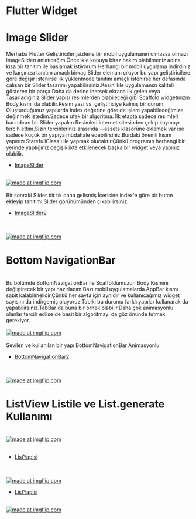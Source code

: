 # Flutter Widget

# Image Slider

Merhaba Flutter Geliştiricileri,sizlerle bir mobil uygulamanın olmazsa olmazı ImageSliderı anlatıcağım.Öncelikle konuya biraz hakim olabilmeniz adına kısa bir tanıtım ile başlamak istiyorum.Herhangi bir mobil uygulama indirdiniz ve karşınıza tanıtım amaçlı birkaç Slider elemanı çıkıyor bu yapı geliştiricilere göre değişir istenirse ilk yüklenmede tanıtım amaçlı istenirse her defasında çalışan bir Slider tasarımı yapabilirsiniz.Kesinlikle uygulamanızı kaliteli gösteren bir parça.Daha da derine inersek ekrana ilk gelen veya Tasarladığınız Slider yapısı resimlerden olabileceği gibi Scaffold widgetınızın Body kısmı da olabilir.Resim yazı vs. geliştiriciye kalmış bir durum.
Oluşturduğunuz yapılarda index değerine göre de işlem yapabileceğimize değinmek istedim.Sadece ufak bir algoritma.
İlk etapta sadece resimleri barındıran bir Slider yapalım.Resimleri internet sitesinden çekip koymayı tercih ettim.Sizin tercihleriniz arasında --assets klasörüne eklemek var ise sadece küçük bir yapıya müdahale edebilirsiniz.Burdaki önemli kısım yapınızı StatefullClass'ı ile yapmak olucaktır.Çünkü programın herhangi bir yerinde yaptığınız değişiklikte etkilenecek başka bir widget veya yapınız olabilir.


- [ImageSlider](https://github.com/harunayyildiz/flutterwidget/blob/master/lib/ImageSlider.dart)
<br>
<a href="https://imgflip.com/gif/3omsa1"><img src="https://i.imgflip.com/3omsa1.gif" title="made at imgflip.com"/></a>
<br>
<br>
Bir sonraki Slider bir tık daha gelişmiş İçerisine index'e göre bir buton ekleyip tanıtımı,Slider görünümünden çıkabilirsiniz.

- [ImageSlider2](https://github.com/harunayyildiz/flutterwidget/blob/master/lib/ImageSlider2.dart)
<br>
<br>
<a href="https://imgflip.com/gif/3omwck"><img src="https://i.imgflip.com/3omwck.gif" title="made at imgflip.com"/></a>
<br>
<h1>Bottom NavigationBar</h1>
<br>
Bu bölümde BottomNavigationBar ile Scaffoldumuzun Body Kısmını değiştirecek bir yapı hazırladım.Bazı mobil uygulamalarda AppBar kısmı sabit kalabilmelidir.Çünkü her sayfa için aynıdır ve kullanıcağımız widget sayısını da indirgemiş oluyoruz.Tabiki bu durumu farklı yapılar kullanarak da yapabilirsiniz.TabBar da buna bir örnek olabilir.Daha çok animasyonlu olanlar tercih edilse de basit bir algoritmayı da göz önünde tutmak gerekiyor.
<br>
<br>
<a href="https://imgflip.com/gif/3ooo12"><img src="https://i.imgflip.com/3ooo12.gif" title="made at imgflip.com"/></a>
<br>
<br>
Sevilen ve kullanılan bir yapı BottomNavigationBar Animasyonlu
<br>

- [BottomNavigationBar2](https://github.com/harunayyildiz/flutterwidget/blob/master/lib/BottomNavigation/BottomNavigationBar2.dart)
<br>
<br>
<a href="https://imgflip.com/gif/3oosq9"><img src="https://i.imgflip.com/3oosq9.gif" title="made at imgflip.com"/></a>
<br>
<h1>ListView Listile ve List.generate Kullanımı</h1>
<br>
<a href="https://imgflip.com/gif/3ooyry"><img src="https://i.imgflip.com/3ooyry.gif" title="made at imgflip.com"/></a>
<br>
<br>

- [ListYapisi](https://github.com/harunayyildiz/flutterwidget/blob/master/lib/Liste/ListeYapisi.dart)
<br>
<br>
<a href="https://imgflip.com/gif/3op121"><img src="https://i.imgflip.com/3op121.gif" title="made at imgflip.com"/></a>
<br>

- [ListYapisi](https://github.com/harunayyildiz/flutterwidget/blob/master/lib/Liste/ListeYapisi.dart)
<br>
<a href="https://imgflip.com/gif/3op121"><img src="https://i.imgflip.com/3op121.gif" title="made at imgflip.com"/></a>
